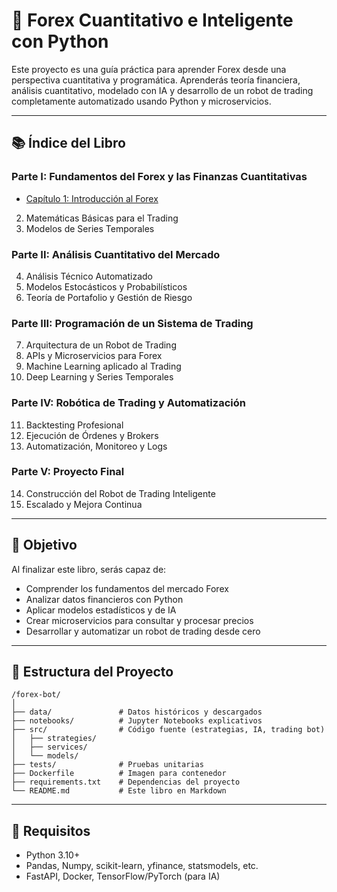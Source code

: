 # 📘 Forex Cuantitativo e Inteligente con Python

Este proyecto es una guía práctica para aprender Forex desde una perspectiva cuantitativa y programática. Aprenderás teoría financiera, análisis cuantitativo, modelado con IA y desarrollo de un robot de trading completamente automatizado usando Python y microservicios.

---

## 📚 Índice del Libro

### Parte I: Fundamentos del Forex y las Finanzas Cuantitativas
- [Capítulo 1: Introducción al Forex](docs/capitulo-1.md)
2. Matemáticas Básicas para el Trading
3. Modelos de Series Temporales

### Parte II: Análisis Cuantitativo del Mercado
4. Análisis Técnico Automatizado
5. Modelos Estocásticos y Probabilísticos
6. Teoría de Portafolio y Gestión de Riesgo

### Parte III: Programación de un Sistema de Trading
7. Arquitectura de un Robot de Trading
8. APIs y Microservicios para Forex
9. Machine Learning aplicado al Trading
10. Deep Learning y Series Temporales

### Parte IV: Robótica de Trading y Automatización
11. Backtesting Profesional
12. Ejecución de Órdenes y Brokers
13. Automatización, Monitoreo y Logs

### Parte V: Proyecto Final
14. Construcción del Robot de Trading Inteligente
15. Escalado y Mejora Continua

---

## 🚀 Objetivo

Al finalizar este libro, serás capaz de:
- Comprender los fundamentos del mercado Forex
- Analizar datos financieros con Python
- Aplicar modelos estadísticos y de IA
- Crear microservicios para consultar y procesar precios
- Desarrollar y automatizar un robot de trading desde cero

---

## 📂 Estructura del Proyecto

```
/forex-bot/
│
├── data/               # Datos históricos y descargados
├── notebooks/          # Jupyter Notebooks explicativos
├── src/                # Código fuente (estrategias, IA, trading bot)
│   ├── strategies/
│   ├── services/
│   └── models/
├── tests/              # Pruebas unitarias
├── Dockerfile          # Imagen para contenedor
├── requirements.txt    # Dependencias del proyecto
└── README.md           # Este libro en Markdown
```

---

## 🔧 Requisitos

- Python 3.10+
- Pandas, Numpy, scikit-learn, yfinance, statsmodels, etc.
- FastAPI, Docker, TensorFlow/PyTorch (para IA)

